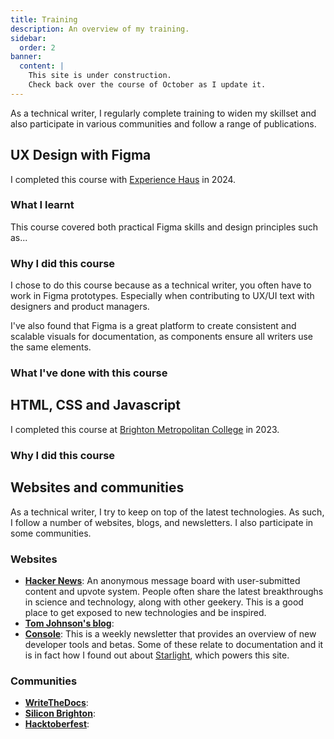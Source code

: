 ```yaml
---
title: Training
description: An overview of my training.
sidebar:
  order: 2
banner:
  content: |
    This site is under construction.
    Check back over the course of October as I update it.
---
```


As a technical writer, I regularly complete training to widen my skillset and also participate in various communities and follow a range of publications.

## UX Design with Figma

I completed this course with [Experience Haus](https://experiencehaus.com/) in 2024.

### What I learnt

This course covered both practical Figma skills and design principles such as...



### Why I did this course

I chose to do this course because as a technical writer, you often have to work in Figma prototypes. Especially when contributing to UX/UI text with designers and product managers.

I've also found that Figma is a great platform to create consistent and scalable visuals for documentation, as components ensure all writers use the same elements.

### What I've done with this course



## HTML, CSS and Javascript

I completed this course at [Brighton Metropolitan College](https://www.brightonmet.ac.uk/) in 2023.

### Why I did this course



## Websites and communities

As a technical writer, I try to keep on top of the latest technologies. As such, I follow a number of websites, blogs, and newsletters. I also participate in some communities.

### Websites

- [**Hacker News**](https://news.ycombinator.com/): An anonymous message board with user-submitted content and upvote system. People often share the latest breakthroughs in science and technology, along with other geekery. This is a good place to get exposed to new technologies and be inspired.
- [**Tom Johnson's blog**](https://idratherbewriting.com/aboutme/): 
- [**Console**](https://console.dev/): This is a weekly newsletter that provides an overview of new developer tools and betas. Some of these relate to documentation and it is in fact how I found out about [Starlight](https://starlight.astro.build/), which powers this site.

### Communities

- [**WriteTheDocs**](https://www.writethedocs.org/index.html): 
- [**Silicon Brighton**](https://siliconbrighton.com/): 
- [**Hacktoberfest**](https://hacktoberfest.com/): 